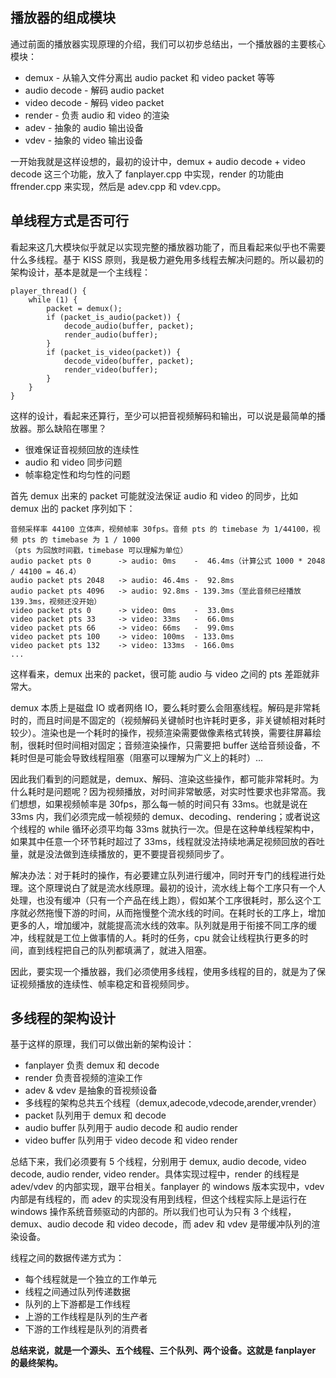 

## 播放器的组成模块

通过前面的播放器实现原理的介绍，我们可以初步总结出，一个播放器的主要核心模块：


* demux        - 从输入文件分离出 audio packet 和 video packet 等等
* audio decode - 解码 audio packet
* video decode - 解码 video packet
* render       - 负责 audio 和 video 的渲染
* adev         - 抽象的 audio 输出设备
* vdev         - 抽象的 video 输出设备


一开始我就是这样设想的，最初的设计中，demux + audio decode + video decode 这三个功能，放入了 fanplayer.cpp 中实现，render 的功能由 ffrender.cpp 来实现，然后是 adev.cpp 和 vdev.cpp。


## 单线程方式是否可行

看起来这几大模块似乎就足以实现完整的播放器功能了，而且看起来似乎也不需要什么多线程。基于 KISS 原则，我是极力避免用多线程去解决问题的。所以最初的架构设计，基本是就是一个主线程：

    player_thread() {
        while (1) {
            packet = demux();
            if (packet_is_audio(packet)) {
                decode_audio(buffer, packet);
                render_audio(buffer);
            }
            if (packet_is_video(packet)) {
                decode_video(buffer, packet);
                render_video(buffer);
            }
        }
    }

这样的设计，看起来还算行，至少可以把音视频解码和输出，可以说是最简单的播放器。那么缺陷在哪里？

* 很难保证音视频回放的连续性
* audio 和 video 同步问题
* 帧率稳定性和均匀性的问题


首先 demux 出来的 packet 可能就没法保证 audio 和 video 的同步，比如 demux 出的 packet 序列如下：

    音频采样率 44100 立体声，视频帧率 30fps。音频 pts 的 timebase 为 1/44100，视频 pts 的 timebase 为 1 / 1000
    （pts 为回放时间戳，timebase 可以理解为单位）
    audio packet pts 0      -> audio: 0ms    -  46.4ms（计算公式 1000 * 2048 / 44100 = 46.4）
    audio packet pts 2048   -> audio: 46.4ms -  92.8ms
    audio packet pts 4096   -> audio: 92.8ms - 139.3ms（至此音频已经播放 139.3ms，视频还没开始）
    video packet pts 0      -> video: 0ms    -  33.0ms
    video packet pts 33     -> video: 33ms   -  66.0ms
    video packet pts 66     -> video: 66ms   -  99.0ms
    video packet pts 100    -> video: 100ms  - 133.0ms
    video packet pts 132    -> video: 133ms  - 166.0ms
    ...

这样看来，demux 出来的 packet，很可能 audio 与 video 之间的 pts 差距就非常大。

demux 本质上是磁盘 IO 或者网络 IO，要么耗时要么会阻塞线程。解码是非常耗时的，而且时间是不固定的（视频解码关键帧时也许耗时更多，非关键帧相对耗时较少）。渲染也是一个耗时的操作，视频渲染需要做像素格式转换，需要往屏幕绘制，很耗时但时间相对固定；音频渲染操作，只需要把 buffer 送给音频设备，不耗时但是可能会导致线程阻塞（阻塞可以理解为广义上的耗时）...

因此我们看到的问题就是，demux、解码、渲染这些操作，都可能非常耗时。为什么耗时是问题呢？因为视频播放，对时间非常敏感，对实时性要求也非常高。我们想想，如果视频帧率是 30fps，那么每一帧的时间只有 33ms。也就是说在 33ms 内，我们必须完成一帧视频的 demux、decoding、rendering；或者说这个线程的 while 循环必须平均每 33ms 就执行一次。但是在这种单线程架构中，如果其中任意一个环节耗时超过了 33ms，线程就没法持续地满足视频回放的吞吐量，就是没法做到连续播放的，更不要提音视频同步了。

解决办法：对于耗时的操作，有必要建立队列进行缓冲，同时开专门的线程进行处理。这个原理说白了就是流水线原理。最初的设计，流水线上每个工序只有一个人处理，也没有缓冲（只有一个产品在线上跑），假如某个工序很耗时，那么这个工序就必然拖慢下游的时间，从而拖慢整个流水线的时间。在耗时长的工序上，增加更多的人，增加缓冲，就能提高流水线的效率。队列就是用于衔接不同工序的缓冲，线程就是工位上做事情的人。耗时的任务，cpu 就会让线程执行更多的时间，直到线程把自己的队列都填满了，就进入阻塞。

因此，要实现一个播放器，我们必须使用多线程，使用多线程的目的，就是为了保证视频播放的连续性、帧率稳定和音视频同步。

## 多线程的架构设计

基于这样的原理，我们可以做出新的架构设计：

* fanplayer 负责 demux 和 decode
* render 负责音视频的渲染工作
* adev & vdev 是抽象的音视频设备
* 多线程的架构总共五个线程（demux,adecode,vdecode,arender,vrender）
* packet 队列用于 demux 和 decode
* audio buffer 队列用于 audio decode 和 audio render
* video buffer 队列用于 video decode 和 video render


总结下来，我们必须要有 5 个线程，分别用于 demux, audio decode, video decode, audio render, video render。具体实现过程中，render 的线程是 adev/vdev 的内部实现，跟平台相关。fanplayer 的 windows 版本实现中，vdev 内部是有线程的，而 adev 的实现没有用到线程，但这个线程实际上是运行在 windows 操作系统音频驱动的内部的。所以我们也可认为只有 3 个线程，demux、audio decode 和 video decode，而 adev 和 vdev 是带缓冲队列的渲染设备。


线程之间的数据传递方式为：

* 每个线程就是一个独立的工作单元
* 线程之间通过队列传递数据
* 队列的上下游都是工作线程
* 上游的工作线程是队列的生产者
* 下游的工作线程是队列的消费者


**总结来说，就是一个源头、五个线程、三个队列、两个设备。这就是 fanplayer 的最终架构。**




